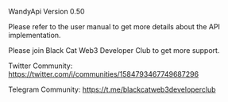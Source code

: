 
WandyApi Version 0.50

Please refer to the user manual to get more details about the API implementation.

Please join Black Cat Web3 Developer Club to get more support.

Twitter Community: https://twitter.com/i/communities/1584793467749687296

Telegram Community: https://t.me/blackcatweb3developerclub
